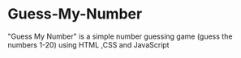 # Guess-My-Number
"Guess My Number" is a simple number guessing game (guess the numbers 1-20) using HTML ,CSS and JavaScript
